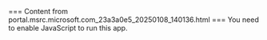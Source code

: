 === Content from portal.msrc.microsoft.com_23a3a0e5_20250108_140136.html ===
You need to enable JavaScript to run this app.
